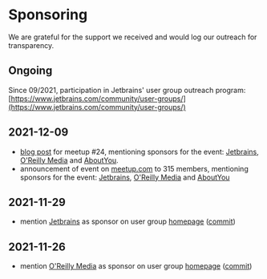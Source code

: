 # Sponsoring

We are grateful for the support we received and would log our outreach for
transparency.

## Ongoing

Since 09/2021, participation in Jetbrains' user group outreach program: [https://www.jetbrains.com/community/user-groups/](https://www.jetbrains.com/community/user-groups/)

## 2021-12-09

* [blog post](https://golangleipzig.space/posts/meetup-24-invitation/) for meetup #24, mentioning sponsors for the event: [Jetbrains](https://www.jetbrains.com), [O'Reilly Media](https://www.oreilly.com) and [AboutYou](https://www.aboutyou.com).
* announcement of event on [meetup.com](https://www.meetup.com/Leipzig-Golang/events/277710643/) to 315 members, mentioning sponsors for the event: [Jetbrains](https://www.jetbrains.com), [O'Reilly Media](https://www.oreilly.com) and [AboutYou](https://www.aboutyou.com)

## 2021-11-29

* mention [Jetbrains](https://www.jetbrains.com/) as sponsor on user group [homepage](https://golangleipzig.space/) ([commit](https://github.com/golang-leipzig/golang-leipzig.github.io/commit/b38b4b19eff80d2b79185e51fae66bbc28539db5))

## 2021-11-26

* mention [O'Reilly Media](https://www.oreilly.com) as sponsor on user group [homepage](https://golangleipzig.space/) ([commit](https://github.com/golang-leipzig/golang-leipzig.github.io/commit/820e68eecd6bad7a790745074b8a0640bab9a9dc))
